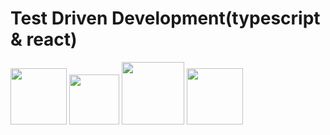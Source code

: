 # Test Driven Development(typescript & react)

<div style="width: 100%;">      
  <img src="https://upload.wikimedia.org/wikipedia/commons/thumb/4/4c/Typescript_logo_2020.svg/1024px-Typescript_logo_2020.svg.png" width="90" />
  <img src="https://cdn.freebiesupply.com/logos/large/2x/jest-logo-png-transparent.png" width="80" />  
  <img src="https://upload.wikimedia.org/wikipedia/commons/thumb/a/a7/React-icon.svg/2300px-React-icon.svg.png" width="100" />  
  <img src="https://raw.githubusercontent.com/testing-library/react-hooks-testing-library/main/public/ram.png" width="90" />
  <!-- <img src="https://testing-library.com/img/octopus-128x128.png" width="90" /> -->
</div>
